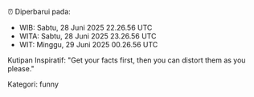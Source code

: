 ⏰ Diperbarui pada:
- WIB: Sabtu, 28 Juni 2025 22.26.56 UTC
- WITA: Sabtu, 28 Juni 2025 23.26.56 UTC
- WIT: Minggu, 29 Juni 2025 00.26.56 UTC

Kutipan Inspiratif:
"Get your facts first, then you can distort them as you please."


Kategori: funny

